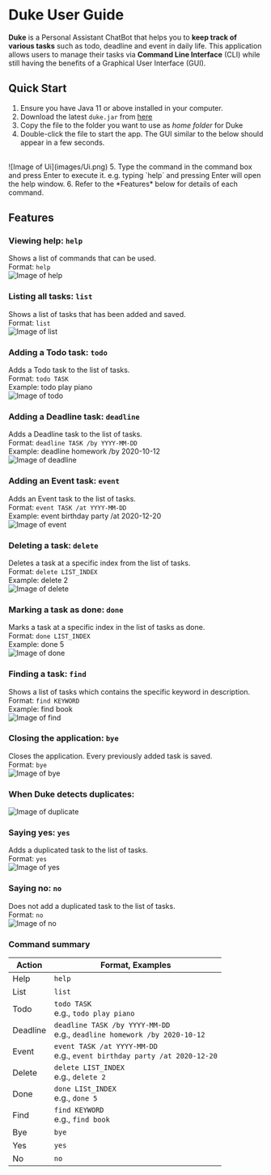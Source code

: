 # Duke User Guide
**Duke** is a Personal Assistant ChatBot that helps you to **keep track of various tasks** such as todo, deadline 
and event in daily life. This application allows users to manage their tasks via **Command Line Interface** (CLI) 
while still having the benefits of a Graphical User Interface (GUI).

## Quick Start
1. Ensure you have Java 11 or above installed in your computer.
2. Download the latest `duke.jar` from [here](https://github.com/jiaqi20/ip/releases/tag/A-Jar-v0.2)
3. Copy the file to the folder you want to use as _home folder_ for Duke
4. Double-click the file to start the app. The GUI similar to the below should appear in a few seconds.
<br>
![Image of Ui](images/Ui.png)
5. Type the command in the command box and press Enter to execute it. 
   e.g. typing `help` and pressing Enter will open the help window.
6. Refer to the *Features* below for details of each command.

## Features

### Viewing help: `help` 
Shows a list of commands that can be used.
<br>
Format: `help`
<br>
![Image of help](images/help.png)

### Listing all tasks: `list`
Shows a list of tasks that has been added and saved.
<br>
Format: `list`
<br>
![Image of list](images/list.png)

### Adding a Todo task: `todo`
Adds a Todo task to the list of tasks.
<br>
Format: `todo TASK`
<br>
Example: todo play piano
<br>
![Image of todo](images/todo.png)

### Adding a Deadline task: `deadline`
Adds a Deadline task to the list of tasks.
<br>
Format: `deadline TASK /by YYYY-MM-DD`
<br>
Example: deadline homework /by 2020-10-12
<br>
![Image of deadline](images/deadline.png)

### Adding an Event task: `event`
Adds an Event task to the list of tasks.
<br>
Format: `event TASK /at YYYY-MM-DD`
<br>
Example: event birthday party /at 2020-12-20
<br>
![Image of event](images/event.png)

### Deleting a task: `delete`
Deletes a task at a specific index from the list of tasks.
<br>
Format: `delete LIST_INDEX`
<br>
Example: delete 2
<br>
![Image of delete](images/delete.png)

### Marking a task as done: `done`
Marks a task at a specific index in the list of tasks as done.
<br>
Format: `done LIST_INDEX`
<br>
Example: done 5
<br>
![Image of done](images/done.png)

### Finding a task: `find`
Shows a list of tasks which contains the specific keyword in description.
<br>
Format: `find KEYWORD`
<br>
Example: find book
<br>
![Image of find](images/find.png)

### Closing the application: `bye`
Closes the application. Every previously added task is saved.
<br>
Format: `bye`
<br>
![Image of bye](images/bye.png)

### When Duke detects duplicates:
![Image of duplicate](images/duplicate.png)

### Saying yes: `yes`
Adds a duplicated task to the list of tasks.
<br>
Format: `yes`
<br>
![Image of yes](images/yes.png)

### Saying no: `no`
Does not add a duplicated task to the list of tasks.
<br>
Format: `no`
<br>
![Image of no](images/no.png)

### Command summary

Action | Format, Examples
------------ | ------------
Help | `help`
List | `list`
Todo | `todo TASK` <br> e.g., `todo play piano`
Deadline | `deadline TASK /by YYYY-MM-DD` <br> e.g., `deadline homework /by 2020-10-12`
Event | `event TASK /at YYYY-MM-DD` <br> e.g., `event birthday party /at 2020-12-20`
Delete | `delete LIST_INDEX` <br> e.g., `delete 2`
Done | `done LISt_INDEX` <br> e.g., `done 5`
Find | `find KEYWORD` <br> e.g., `find book`
Bye | `bye`
Yes | `yes`
No | `no`